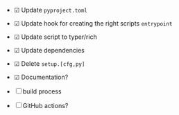- ☑ Update `pyproject.toml`
- ☑ Update hook for creating the right scripts `entrypoint`
- ☑ Update script to typer/rich
- ☑ Update dependencies
- ☑ Delete `setup.[cfg,py]`
- ☑ Documentation?
- ☐ build process

- ☐ GitHub actions?
